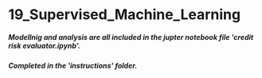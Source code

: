 # 19_Supervised_Machine_Learning

#####  Modellnig and analysis are all included in the jupter notebook file 'credit risk evaluator.ipynb'.
#####  Completed in the 'instructions' folder.
